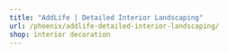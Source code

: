 ```yaml
---
title: "AddLife | Detailed Interior Landscaping"
url: /phoenix/addlife-detailed-interior-landscaping/
shop: interior decoration
---
```


